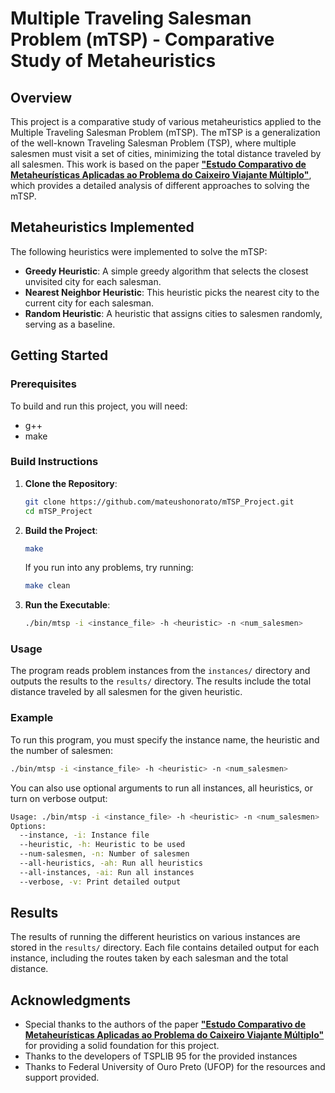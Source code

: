 # Multiple Traveling Salesman Problem (mTSP) - Comparative Study of Metaheuristics

## Overview

This project is a comparative study of various metaheuristics applied to the Multiple Traveling Salesman Problem (mTSP). The mTSP is a generalization of the well-known Traveling Salesman Problem (TSP), where multiple salesmen must visit a set of cities, minimizing the total distance traveled by all salesmen. This work is based on the paper [**"Estudo Comparativo de Metaheurísticas Aplicadas ao Problema do Caixeiro Viajante Múltiplo"**](https://www.researchgate.net/publication/364811163_ESTUDO_COMPARATIVO_DE_METAHEURISTICAS_APLICADAS_AO_PROBLEMA_DO_CAIXEIRO_VIAJANTE_MULTIPLO), which provides a detailed analysis of different approaches to solving the mTSP.

## Metaheuristics Implemented

The following heuristics were implemented to solve the mTSP:

- **Greedy Heuristic**: A simple greedy algorithm that selects the closest unvisited city for each salesman.
- **Nearest Neighbor Heuristic**: This heuristic picks the nearest city to the current city for each salesman.
- **Random Heuristic**: A heuristic that assigns cities to salesmen randomly, serving as a baseline.

## Getting Started

### Prerequisites

To build and run this project, you will need:

- g++
- make

### Build Instructions

1. **Clone the Repository**:

   ```bash
   git clone https://github.com/mateushonorato/mTSP_Project.git
   cd mTSP_Project
   ```

2. **Build the Project**:

   ```bash
   make
   ```

   If you run into any problems, try running:

   ```bash
   make clean
   ```

3. **Run the Executable**:
   ```bash
   ./bin/mtsp -i <instance_file> -h <heuristic> -n <num_salesmen>
   ```

### Usage

The program reads problem instances from the `instances/` directory and outputs the results to the `results/` directory. The results include the total distance traveled by all salesmen for the given heuristic.

### Example

To run this program, you must specify the instance name, the heuristic and the number of salesmen:

```bash
./bin/mtsp -i <instance_file> -h <heuristic> -n <num_salesmen>
```

You can also use optional arguments to run all instances, all heuristics, or turn on verbose output:

```bash
Usage: ./bin/mtsp -i <instance_file> -h <heuristic> -n <num_salesmen>
Options:
  --instance, -i: Instance file
  --heuristic, -h: Heuristic to be used
  --num-salesmen, -n: Number of salesmen
  --all-heuristics, -ah: Run all heuristics
  --all-instances, -ai: Run all instances
  --verbose, -v: Print detailed output
```

## Results

The results of running the different heuristics on various instances are stored in the `results/` directory. Each file contains detailed output for each instance, including the routes taken by each salesman and the total distance.

## Acknowledgments

- Special thanks to the authors of the paper [**"Estudo Comparativo de Metaheurísticas Aplicadas ao Problema do Caixeiro Viajante Múltiplo"**](https://www.researchgate.net/publication/364811163_ESTUDO_COMPARATIVO_DE_METAHEURISTICAS_APLICADAS_AO_PROBLEMA_DO_CAIXEIRO_VIAJANTE_MULTIPLO) for providing a solid foundation for this project.
- Thanks to the developers of TSPLIB 95 for the provided instances
- Thanks to Federal University of Ouro Preto (UFOP) for the resources and support provided.
